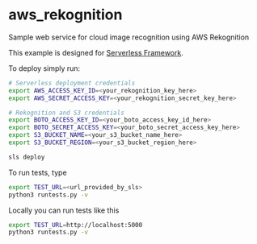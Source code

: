 # aws_rekognition
Sample web service for cloud image recognition using AWS Rekognition

This example is designed for [Serverless Framework](https://www.serverless.com/).

To deploy simply run:
```bash
# Serverless deployment credentials
export AWS_ACCESS_KEY_ID=<your_rekognition_key_here>
export AWS_SECRET_ACCESS_KEY=<your_rekognition_secret_key_here>

# Rekognition and S3 credentials
export BOTO_ACCESS_KEY_ID=<your_boto_access_key_id_here>
export BOTO_SECRET_ACCESS_KEY=<your_boto_secret_access_key_here>
export S3_BUCKET_NAME=<your_s3_bucket_name_here>
export S3_BUCKET_REGION=<your_s3_bucket_region_here>

sls deploy
```

To run tests, type
```bash
export TEST_URL=<url_provided_by_sls>
python3 runtests.py -v
```

Locally you can run tests like this
```bash
export TEST_URL=http://localhost:5000
python3 runtests.py -v
```